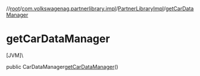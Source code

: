 //[root](../../../index.md)/[com.volkswagenag.partnerlibrary.impl](../index.md)/[PartnerLibraryImpl](index.md)/[getCarDataManager](get-car-data-manager.md)

# getCarDataManager

[JVM]\

public CarDataManager[getCarDataManager](get-car-data-manager.md)()
